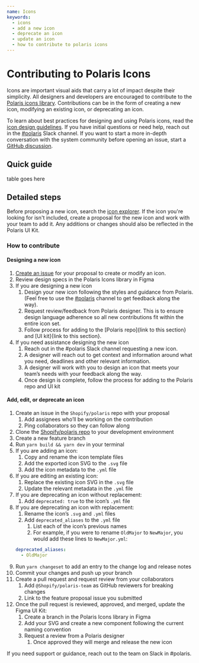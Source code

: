 ```yaml
---
name: Icons
keywords:
  - icons
  - add a new icon
  - deprecate an icon
  - update an icon
  - how to contribute to polaris icons
---
```


# Contributing to Polaris Icons

Icons are important visual aids that carry a lot of impact despite their simplicity. All designers and developers are encouraged to contribute to the [Polaris icons library](https://www.figma.com/file/mMHFt3kEDNjLMZWowi6gnt/?node-id=753%3A2). Contributions can be in the form of creating a new icon, modifying an existing icon, or deprecating an icon.

To learn about best practices for designing and using Polaris icons, read the [icon design guidelines](https://polaris.shopify.com/design/icons). If you have initial questions or need help, reach out in the [#polaris](https://shopify.slack.com/archives/C4Y8N30KD) Slack channel. If you want to start a more in-depth conversation with the system community before opening an issue, start a [GitHub discussion](https://github.com/Shopify/polaris/discussions/new).

## Quick guide

table goes here

## Detailed steps

Before proposing a new icon, search the [icon explorer](https://polaris-icons.shopify.com/). If the icon you're looking for isn't included, create a proposal for the new icon and work with your team to add it. Any additions or changes should also be reflected in the Polaris UI Kit.

### How to contribute

#### Designing a new icon

1. [Create an issue](https://github.com/Shopify/polaris/issues/new/choose) for your proposal to create or modify an icon.
2. Review design specs in the Polaris Icons library in Figma
3. If you are designing a new icon
   1. Design your new icon following the styles and guidance from Polaris. (Feel free to use the [#polaris](https://shopify.slack.com/archives/C4Y8N30KD) channel to get feedback along the way).
   2. Request review/feedback from Polaris designer. This is to ensure design language adherence so all new contributions fit within the entire icon set.
   3. Follow process for adding to the [Polaris repo]{link to this section} and [UI kit]{link to this section}.
4. If you need assistance designing the new icon
   1. Reach out in the #polaris Slack channel requesting a new icon.
   2. A designer will reach out to get context and information around what you need, deadlines and other relevant information.
   3. A designer will work with you to design an icon that meets your team’s needs with your feedback along the way.
   4. Once design is complete, follow the process for adding to the Polaris repo and UI kit

#### Add, edit, or deprecate an icon

1. Create an issue in the `Shopify/polaris` repo with your proposal
   1. Add assignees who’ll be working on the contribution
   2. Ping collaborators so they can follow along
2. Clone the [Shopify/polaris repo](https://github.com/Shopify/polaris) to your development environment
3. Create a new feature branch
4. Run `yarn build && yarn dev` in your terminal
5. If you are adding an icon:
   1. Copy and rename the icon template files
   2. Add the exported icon SVG to the `.svg` file
   3. Add the icon metadata to the `.yml` file
6. If you are editing an existing icon:
   1. Replace the existing icon SVG in the `.svg` file
   2. Update the relevant metadata in the `.yml` file
7. If you are deprecating an icon without replacement:
   1. Add `deprecated: true` to the icon’s `.yml` file
8. If you are deprecating an icon with replacement:
   1. Rename the icon’s `.svg` and `.yml` files
   2. Add `deprecated_aliases` to the `.yml` file
      1. List each of the icon’s previous names
      2. For example, if you were to rename `OldMajor` to `NewMajor`, you would add these lines to `NewMajor.yml`:
   ```yml
   deprecated_aliases:
     - OldMajor
   ```
9. Run `yarn changeset` to add an entry to the change log and release notes
10. Commit your changes and push up your branch
11. Create a pull request and request review from your collaborators
    1. Add `@Shopify/polaris-team` as GitHub reviewers for breaking changes
    2. Link to the feature proposal issue you submitted
12. Once the pull request is reviewed, approved, and merged, update the Figma UI Kit:
    1. Create a branch in the Polaris Icons library in Figma
    2. Add your SVG and create a new component following the current naming convention
    3. Request a review from a Polaris designer
       1. Once approved they will merge and release the new icon

If you need support or guidance, reach out to the team on Slack in #polaris.
